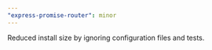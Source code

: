 ```yaml
---
"express-promise-router": minor
---
```


Reduced install size by ignoring configuration files and tests.
